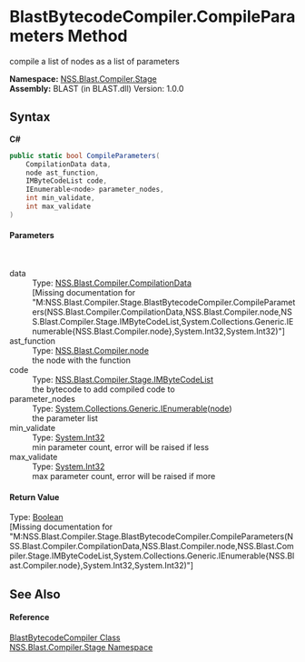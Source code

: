 # BlastBytecodeCompiler.CompileParameters Method 
 

compile a list of nodes as a list of parameters

**Namespace:**&nbsp;<a href="N_NSS_Blast_Compiler_Stage">NSS.Blast.Compiler.Stage</a><br />**Assembly:**&nbsp;BLAST (in BLAST.dll) Version: 1.0.0

## Syntax

**C#**<br />
``` C#
public static bool CompileParameters(
	CompilationData data,
	node ast_function,
	IMByteCodeList code,
	IEnumerable<node> parameter_nodes,
	int min_validate,
	int max_validate
)
```


#### Parameters
&nbsp;<dl><dt>data</dt><dd>Type: <a href="T_NSS_Blast_Compiler_CompilationData">NSS.Blast.Compiler.CompilationData</a><br />\[Missing <param name="data"/> documentation for "M:NSS.Blast.Compiler.Stage.BlastBytecodeCompiler.CompileParameters(NSS.Blast.Compiler.CompilationData,NSS.Blast.Compiler.node,NSS.Blast.Compiler.Stage.IMByteCodeList,System.Collections.Generic.IEnumerable{NSS.Blast.Compiler.node},System.Int32,System.Int32)"\]</dd><dt>ast_function</dt><dd>Type: <a href="T_NSS_Blast_Compiler_node">NSS.Blast.Compiler.node</a><br />the node with the function</dd><dt>code</dt><dd>Type: <a href="T_NSS_Blast_Compiler_Stage_IMByteCodeList">NSS.Blast.Compiler.Stage.IMByteCodeList</a><br />the bytecode to add compiled code to</dd><dt>parameter_nodes</dt><dd>Type: <a href="https://docs.microsoft.com/dotnet/api/system.collections.generic.ienumerable-1" target="_blank" rel="noopener noreferrer">System.Collections.Generic.IEnumerable</a>(<a href="T_NSS_Blast_Compiler_node">node</a>)<br />the parameter list</dd><dt>min_validate</dt><dd>Type: <a href="https://docs.microsoft.com/dotnet/api/system.int32" target="_blank" rel="noopener noreferrer">System.Int32</a><br />min parameter count, error will be raised if less</dd><dt>max_validate</dt><dd>Type: <a href="https://docs.microsoft.com/dotnet/api/system.int32" target="_blank" rel="noopener noreferrer">System.Int32</a><br />max parameter count, error will be raised if more</dd></dl>

#### Return Value
Type: <a href="https://docs.microsoft.com/dotnet/api/system.boolean" target="_blank" rel="noopener noreferrer">Boolean</a><br />\[Missing <returns> documentation for "M:NSS.Blast.Compiler.Stage.BlastBytecodeCompiler.CompileParameters(NSS.Blast.Compiler.CompilationData,NSS.Blast.Compiler.node,NSS.Blast.Compiler.Stage.IMByteCodeList,System.Collections.Generic.IEnumerable{NSS.Blast.Compiler.node},System.Int32,System.Int32)"\]

## See Also


#### Reference
<a href="T_NSS_Blast_Compiler_Stage_BlastBytecodeCompiler">BlastBytecodeCompiler Class</a><br /><a href="N_NSS_Blast_Compiler_Stage">NSS.Blast.Compiler.Stage Namespace</a><br />